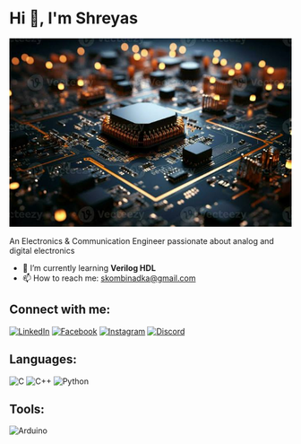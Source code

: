 # Hi 👋, I'm Shreyas

![Electronics Banner](imagegithub.jpeg)

An Electronics & Communication Engineer passionate about analog and digital electronics

- 🌱 I’m currently learning **Verilog HDL**
- 📫 How to reach me: [skombinadka@gmail.com](mailto:skombinadka@gmail.com)

## Connect with me:
[![LinkedIn](https://img.shields.io/badge/-LinkedIn-blue?logo=linkedin&logoColor=white&style=for-the-badge)](https://www.linkedin.com)
[![Facebook](https://img.shields.io/badge/-Facebook-blue?logo=facebook&logoColor=white&style=for-the-badge)](https://www.facebook.com)
[![Instagram](https://img.shields.io/badge/-Instagram-purple?logo=instagram&logoColor=white&style=for-the-badge)](https://www.instagram.com)
[![Discord](https://img.shields.io/badge/-Discord-blue?logo=discord&logoColor=white&style=for-the-badge)](https://discord.com)

## Languages:
![C](https://img.shields.io/badge/-C-blue?logo=c&logoColor=white&style=for-the-badge)
![C++](https://img.shields.io/badge/-C%2B%2B-blue?logo=c%2B%2B&logoColor=white&style=for-the-badge)
![Python](https://img.shields.io/badge/-Python-yellow?logo=python&logoColor=white&style=for-the-badge)

## Tools:
![Arduino](https://img.shields.io/badge/-Arduino-green?logo=arduino&logoColor=white&style=for-the-badge)
